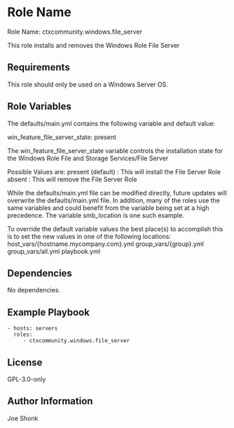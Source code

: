 Role Name
=========

Role Name: ctxcommunity.windows.file_server

This role installs and removes the Windows Role File Server

Requirements
------------

This role should only be used on a Windows Server OS.

Role Variables
--------------

The defaults/main.yml contains the following variable and default value:

  win_feature_file_server_state: present

The win_feature_file_server_state variable controls the installation state
for the Windows Role File and Storage Services/File Server

Possible Values are:
  present         (default) : This will install the File Server Role
  absent                    : This will remove the File Server Role

While the defaults/main.yml file can be modified directly, future updates will
overwrite the defaults/main.yml file.  In addition, many of the roles use the same
variables and could benefit from the variable being set at a high precedence.
The variable smb_location is one such example.

To override the default variable values the best place(s) to accomplish this is
to set the new values in one of the following locations:
  host_vars/{hostname.mycompany.com}.yml
  group_vars/{group}.yml
  group_vars/all.yml
  playbook.yml

Dependencies
------------

No dependencies.


Example Playbook
----------------

    - hosts: servers
      roles:
         - ctxcommunity.windows.file_server

License
-------

GPL-3.0-only

Author Information
------------------

Joe Shonk
